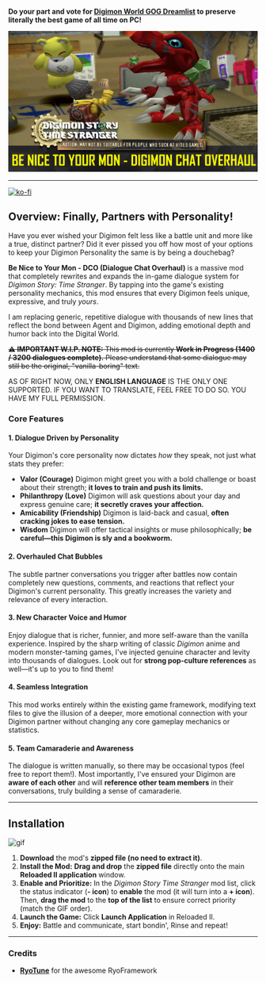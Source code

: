 **Do your part and vote for [Digimon World GOG Dreamlist](https://www.gog.com/dreamlist/game/digimon-world-1999) to preserve literally the best game of all time on PC!**

![img-1](/img/Banner.png)

-----

[![ko-fi](https://ko-fi.com/img/githubbutton_sm.svg)](https://ko-fi.com/C1C6R677O)

## **Overview: Finally, Partners with Personality!**

Have you ever wished your Digimon felt less like a battle unit and more like a true, distinct partner? Did it ever pissed you off how most of your options to keep your Digimon Personality the same is by being a douchebag?

**Be Nice to Your Mon - DCO (Dialogue Chat Overhaul)** is a massive mod that completely rewrites and expands the in-game dialogue system for *Digimon Story: Time Stranger*. By tapping into the game's existing personality mechanics, this mod ensures that every Digimon feels unique, expressive, and truly *yours*.

I am replacing generic, repetitive dialogue with thousands of new lines that reflect the bond between Agent and Digimon, adding emotional depth and humor back into the Digital World.

~~**⚠️ IMPORTANT W.I.P. NOTE:** This mod is currently **Work in Progress (1400 / 3200 dialogues complete).** Please understand that some dialogue may still be the original, "vanilla-boring" text.~~

AS OF RIGHT NOW, ONLY **ENGLISH LANGUAGE** IS THE ONLY ONE SUPPORTED. IF YOU WANT TO TRANSLATE, FEEL FREE TO DO SO. YOU HAVE MY FULL PERMISSION.

### **Core Features**

#### **1. Dialogue Driven by Personality**
Your Digimon's core personality now dictates *how* they speak, not just what stats they prefer:

* **Valor (Courage)** Digimon might greet you with a bold challenge or boast about their strength; **it loves to train and push its limits.**
* **Philanthropy (Love)** Digimon will ask questions about your day and express genuine care; **it secretly craves your affection.**
* **Amicability (Friendship)** Digimon is laid-back and casual, **often cracking jokes to ease tension.**
* **Wisdom** Digimon will offer tactical insights or muse philosophically; **be careful—this Digimon is sly and a bookworm.**

#### **2. Overhauled Chat Bubbles**
The subtle partner conversations you trigger after battles now contain completely new questions, comments, and reactions that reflect your Digimon's current personality. This greatly increases the variety and relevance of every interaction.

#### **3. New Character Voice and Humor**
Enjoy dialogue that is richer, funnier, and more self-aware than the vanilla experience. Inspired by the sharp writing of classic *Digimon* anime and modern monster-taming games, I've injected genuine character and levity into thousands of dialogues. Look out for **strong pop-culture references** as well—it's up to you to find them!

#### **4. Seamless Integration**
This mod works entirely within the existing game framework, modifying text files to give the illusion of a deeper, more emotional connection with your Digimon partner without changing any core gameplay mechanics or statistics.

#### **5. Team Camaraderie and Awareness**
The dialogue is written manually, so there may be occasional typos (feel free to report them!). Most importantly, I've ensured your Digimon are **aware of each other** and will **reference other team members** in their conversations, truly building a sense of camaraderie.

---

## **Installation**

![gif](/img/Installation.gif)

1.  **Download** the mod's **zipped file (no need to extract it)**.
2.  **Install the Mod:** **Drag and drop** the **zipped file** directly onto the main **Reloaded II application** window.
3.  **Enable and Prioritize:** In the *Digimon Story Time Stranger* mod list, click the status indicator (**- icon**) to **enable** the mod (it will turn into a **+ icon**). Then, **drag the mod** to the **top of the list** to ensure correct priority (match the GIF order).
4.  **Launch the Game:** Click **Launch Application** in Reloaded II.
5.  **Enjoy:** Battle and communicate, start bondin', Rinse and repeat!

-----

### **Credits**

* **[RyoTune](https://gamebanana.com/members/2986979)** for the awesome RyoFramework